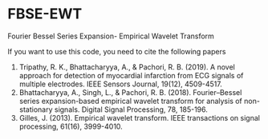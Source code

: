 # FBSE-EWT
Fourier Bessel Series Expansion- Empirical Wavelet Transform

If you want to use this code, you need to cite the following papers

1. Tripathy, R. K., Bhattacharyya, A., & Pachori, R. B. (2019). A novel approach for detection of myocardial infarction from ECG signals of multiple electrodes. IEEE Sensors Journal, 19(12), 4509-4517.
2. Bhattacharyya, A., Singh, L., & Pachori, R. B. (2018). Fourier–Bessel series expansion-based empirical wavelet transform for analysis of non-stationary signals. Digital Signal Processing, 78, 185-196.
3. Gilles, J. (2013). Empirical wavelet transform. IEEE transactions on signal processing, 61(16), 3999-4010.

